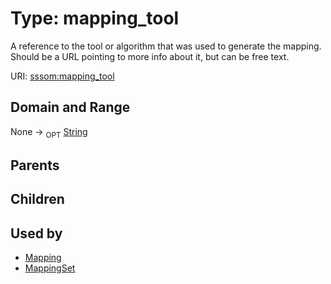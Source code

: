 
# Type: mapping_tool


A reference to the tool or algorithm that was used to generate the mapping. Should be a URL pointing to more info about it, but can be free text.

URI: [sssom:mapping_tool](http://w3id.org/sssom/mapping_tool)


## Domain and Range

None ->  <sub>OPT</sub> [String](types/String.md)

## Parents


## Children


## Used by

 * [Mapping](Mapping.md)
 * [MappingSet](MappingSet.md)
